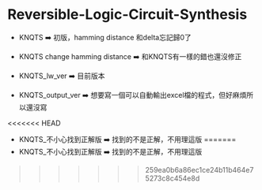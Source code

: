 # Reversible-Logic-Circuit-Synthesis

* KNQTS ➡️ 初版，hamming distance 和delta忘記歸0了

* KNQTS change hamming distance ➡️ 和KNQTS有一樣的錯也還沒修正

* KNQTS_lw_ver ➡️ 目前版本

* KNQTS_output_ver ➡️ 想要寫一個可以自動輸出excel檔的程式，但好麻煩所以還沒寫

<<<<<<< HEAD
* KNQTS_不小心找到正解版 ➡️ 找到的不是正解，不用理這版
=======
* KNQTS_不小心找到正解版 ➡️ 找到的不是正解，不用理這版
>>>>>>> 259ea0b6a86ec1ce24b11b464e75273c8c454e8d
